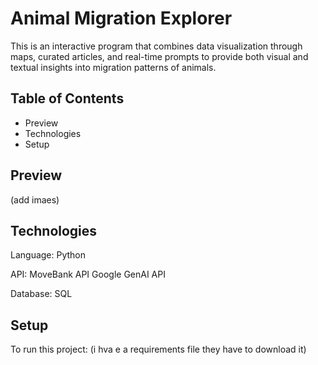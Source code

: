# Animal Migration Explorer

This is an interactive program that combines data visualization through maps, curated articles, and real-time prompts to provide both visual and textual insights into migration patterns of animals. 

## Table of Contents
- Preview
- Technologies
- Setup
  
## Preview 
(add imaes)

## Technologies 
Language: 
Python

API: 
MoveBank API
Google GenAI API 

Database:
SQL 

## Setup 
To run this project: 
(i hva e a requirements file they have to download it) 
